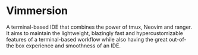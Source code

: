 # Vimmersion
A terminal-based IDE that combines the power of tmux, Neovim and ranger. It aims to maintain the lightweight, blazingly fast and hypercustomizable features of a terminal-based workflow while also having the great out-of-the box experience and smoothness of an IDE.
